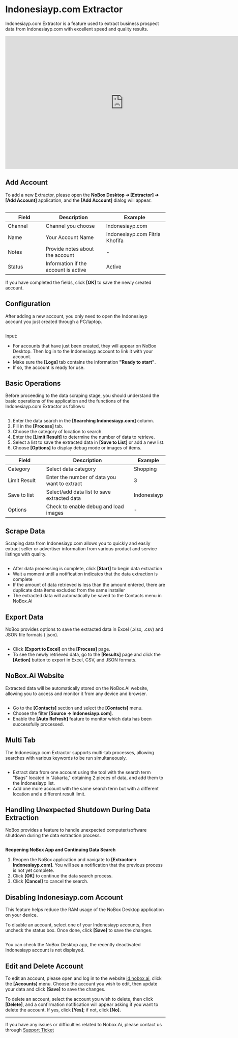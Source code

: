# Indonesiayp.com Extractor

Indonesiayp.com Extractor is a feature used to extract business prospect data from Indonesiayp.com with excellent speed and quality results.

<iframe width="742" height="418" src="https://www.youtube.com/embed/h5lGGJP_V8M/" title="01. Instalasi NoBox Desktop" frameborder="0" allow="accelerometer; autoplay; clipboard-write; encrypted-media; gyroscope; picture-in-picture; web-share" referrerpolicy="strict-origin-when-cross-origin" allowfullscreen></iframe>

## **Add Account**

To add a new Extractor, please open the **NoBox Desktop ➔ \[Extractor] ➔ \[Add Account]** application, and the **\[Add Account]** dialog will appear.

<figure><img src="../.gitbook/assets/Account Indonesiayp.png" alt=""><figcaption></figcaption></figure>

<table><thead><tr><th width="103.199951171875">Field</th><th>Description</th><th>Example</th></tr></thead><tbody><tr><td>Channel</td><td>Channel you choose</td><td>Indonesiayp.com</td></tr><tr><td>Name</td><td>Your Account Name</td><td>Indonesiayp.com Fitria Khofifa</td></tr><tr><td>Notes</td><td>Provide notes about the account</td><td>-</td></tr><tr><td>Status</td><td>Information if the account is active</td><td>Active</td></tr></tbody></table>

If you have completed the fields, click **\[OK]** to save the newly created account.

## **Configuration**

After adding a new account, you only need to open the Indonesiayp account you just created through a PC/laptop.

<figure><img src="../.gitbook/assets/Konfigurasiyp.png" alt=""><figcaption></figcaption></figure>

Input:

- For accounts that have just been created, they will appear on NoBox Desktop. Then log in to the Indonesiayp account to link it with your account.
- Make sure the **\[Logs]** tab contains the information **"Ready to start"**.
- If so, the account is ready for use.

## **Basic Operations**

Before proceeding to the data scraping stage, you should understand the basic operations of the application and the functions of the Indonesiayp.com Extractor as follows:

<figure><img src="../.gitbook/assets/Dasar Indonesiayp.png" alt=""><figcaption></figcaption></figure>

1. Enter the data search in the **\[Searching Indonesiayp.com]** column.
2. Fill in the **\[Process]** tab.
3. Choose the category of location to search.
4. Enter the **\[Limit Result]** to determine the number of data to retrieve.
5. Select a list to save the extracted data in **\[Save to List]** or add a new list.
6. Choose **\[Options]** to display debug mode or images of items.

<table><thead><tr><th width="129.60003662109375">Field</th><th width="381.800048828125">Description</th><th>Example</th></tr></thead><tbody><tr><td>Category</td><td>Select data category</td><td>Shopping</td></tr><tr><td>Limit Result</td><td>Enter the number of data you want to extract</td><td>3</td></tr><tr><td>Save to list</td><td>Select/add data list to save extracted data</td><td>Indonesiayp</td></tr><tr><td>Options</td><td>Check to enable debug and load images</td><td>-</td></tr></tbody></table>

## **Scrape Data**

Scraping data from Indonesiayp.com allows you to quickly and easily extract seller or advertiser information from various product and service listings with quality.

<figure><img src="../.gitbook/assets/Dasar Indonesiayp (1).png" alt=""><figcaption></figcaption></figure>

- After data processing is complete, click **\[Start]** to begin data extraction
- Wait a moment until a notification indicates that the data extraction is complete
- If the amount of data retrieved is less than the amount entered, there are duplicate data items excluded from the same installer
- The extracted data will automatically be saved to the Contacts menu in NoBox.Ai

## **Export Data**

NoBox provides options to save the extracted data in Excel (.xlsx, .csv) and JSON file formats (.json).

<figure><img src="../.gitbook/assets/Exportyp.png" alt=""><figcaption></figcaption></figure>

- Click **\[Export to Excel]** on the **\[Process]** page.
- To see the newly retrieved data, go to the **\[Results]** page and click the **\[Action]** button to export in Excel, CSV, and JSON formats.

## **NoBox.Ai Website**

Extracted data will be automatically stored on the NoBox.Ai website, allowing you to access and monitor it from any device and browser.

<figure><img src="../.gitbook/assets/Web Nobox.png" alt=""><figcaption></figcaption></figure>

- Go to the **\[Contacts]** section and select the **\[Contacts]** menu.
- Choose the filter **\[Source -> Indonesiayp.com]**.
- Enable the **\[Auto Refresh]** feature to monitor which data has been successfully processed.

## **Multi Tab**

The Indonesiayp.com Extractor supports multi-tab processes, allowing searches with various keywords to be run simultaneously.

<figure><img src="../.gitbook/assets/Muti tab.png" alt=""><figcaption></figcaption></figure>

- Extract data from one account using the tool with the search term "Bags" located in "Jakarta," obtaining 2 pieces of data, and add them to the Indonesiayp list.
- Add one more account with the same search term but with a different location and a different result limit.

## **Handling Unexpected Shutdown During Data Extraction**

NoBox provides a feature to handle unexpected computer/software shutdown during the data extraction process.

<figure><img src="../.gitbook/assets/Komputer mati (2).png" alt=""><figcaption></figcaption></figure>

**Reopening NoBox App and Continuing Data Search**

1. Reopen the NoBox application and navigate to **\[Extractor-> Indonesiayp.com]**. You will see a notification that the previous process is not yet complete.
2. Click **\[OK]** to continue the data search process.
3. Click **\[Cancel]** to cancel the search.

## **Disabling Indonesiayp.com Account**

This feature helps reduce the RAM usage of the NoBox Desktop application on your device.

To disable an account, select one of your Indonesiayp accounts, then uncheck the status box. Once done, click **\[Save]** to save the changes.

<figure><img src="../.gitbook/assets/Nonaktifyp.png" alt=""><figcaption></figcaption></figure>

You can check the NoBox Desktop app, the recently deactivated Indonesiayp account is not displayed.

## **Edit and Delete Account**

To edit an account, please open and log in to the website [id.nobox.ai](https://id.nobox.ai/), click the **\[Accounts]** menu. Choose the account you wish to edit, then update your data and click **\[Save]** to save the changes.

To delete an account, select the account you wish to delete, then click **\[Delete]**, and a confirmation notification will appear asking if you want to delete the account. If yes, click **\[Yes]**; if not, click **\[No].**

---

If you have any issues or difficulties related to Nobox.Ai, please contact us through [Support Ticket](https://crm.nobox.ai/clients/tickets)
